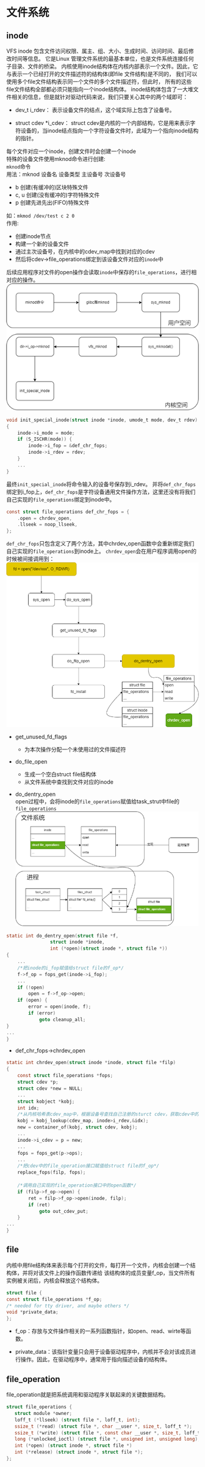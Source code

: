 # 文件系统

## inode

VFS inode 包含文件访问权限、属主、组、大小、生成时间、访问时间、最后修改时间等信息。 它是Linux 管理文件系统的最基本单位，也是文件系统连接任何子目录、文件的桥梁。 内核使用inode结构体在内核内部表示一个文件。因此，它与表示一个已经打开的文件描述符的结构体(即file 文件结构)是不同的， 我们可以使用多个file文件结构表示同一个文件的多个文件描述符，但此时， 所有的这些file文件结构全部都必须只能指向一个inode结构体。 inode结构体包含了一大堆文件相关的信息，但是就针对驱动代码来说，我们只要关心其中的两个域即可：

+ dev_t i_rdev： 表示设备文件的结点，这个域实际上包含了设备号。

+ struct cdev *i_cdev： struct cdev是内核的一个内部结构，它是用来表示字符设备的，当inode结点指向一个字符设备文件时，此域为一个指向inode结构的指针。

每个文件对应一个inode，创建文件时会创建一个inode  
特殊的设备文件使用mknod命令进行创建:  
`mknod`命令  
用法：mknod 设备名 设备类型 主设备号 次设备号  

+ b 创建(有缓冲的)区块特殊文件  
+ c, u 创建(没有缓冲的)字符特殊文件  
+ p 创建先进先出(FIFO)特殊文件  

如：`mkmod /dev/test c 2 0`  
作用:

+ 创建inode节点  
+ 构建一个新的设备文件
+ 通过主次设备号，在内核中的cdev_map中找到对应的cdev
+ 然后将cdev->file_operations绑定到该设备文件对应的`inode`中

后续应用程序对文件的open操作会读取`inode`中保存的`file_operations`，进行相对应的操作。
![mknod](./drawio/字符设备-mknod.png)  

```C
void init_special_inode(struct inode *inode, umode_t mode, dev_t rdev)
{
    inode->i_mode = mode;
    if (S_ISCHR(mode)) {
        inode->i_fop = &def_chr_fops;
        inode->i_rdev = rdev;
    }
    ...
}
```

最终`init_special_inode`将命令输入的设备号保存到i_rdev。
并将`def_chr_fops`绑定到i_fop上，`def_chr_fops`是字符设备通用文件操作方法，这里还没有将我们自己实现的`file_operations`绑定到inode中。

```C
const struct file_operations def_chr_fops = {
    .open = chrdev_open,
    .llseek = noop_llseek,
};
```

`def_chr_fops`只包含定义了两个方法，其中chrdev_open函数中会重新绑定我们自己实现的`file_operations`到inode上。
`chrdev_open`会在用户程序调用open的时候被间接调用到：
![open2](./drawio/字符设备-open2.drawio.png)

+ get_unused_fd_flags
  + 为本次操作分配一个未使用过的文件描述符

+ do_file_open
  + 生成一个空白struct file结构体
  + 从文件系统中查找到文件对应的inode

+ do_dentry_open  
open过程中，会将inode的`file_operations`赋值给task_strut中file的`file_operations`
![open1](./drawio/字符设备-open1.drawio.png)

```C
static int do_dentry_open(struct file *f,
                struct inode *inode,
                int (*open)(struct inode *, struct file *))
{
    ...
    /*把inode的i_fop赋值给struct file的f_op*/
    f->f_op = fops_get(inode->i_fop);
    ...
    if (!open)
        open = f->f_op->open;
    if (open) {
        error = open(inode, f);
        if (error)
            goto cleanup_all;
}
...
}
```

+ def_chr_fops->chrdev_open

```C
static int chrdev_open(struct inode *inode, struct file *filp)
{
    const struct file_operations *fops;
    struct cdev *p;
    struct cdev *new = NULL;
    ...
    struct kobject *kobj;
    int idx;
    /*从内核哈希表cdev_map中，根据设备号查找自己注册的sturct cdev，获取cdev中的file_operation接口*/
    kobj = kobj_lookup(cdev_map, inode>i_rdev,&idx);
    new = container_of(kobj, struct cdev, kobj);
    ...
    inode->i_cdev = p = new;
    ...
    fops = fops_get(p->ops);
    ...
    /*把cdev中的file_operation接口赋值给struct file的f_op*/
    replace_fops(filp, fops);

    /*调用自己实现的file_operation接口中的open函数*/
    if (filp->f_op->open) {
        ret = filp->f_op->open(inode, filp);
        if (ret)
            goto out_cdev_put;
    }
...
}
```

## file

内核中用file结构体来表示每个打开的文件，每打开一个文件，内核会创建一个结构体，并将对该文件上的操作函数传递给 该结构体的成员变量f_op，当文件所有实例被关闭后，内核会释放这个结构体。

```C
struct file {
const struct file_operations *f_op;
/* needed for tty driver, and maybe others */
void *private_data;
};
```

+ f_op：存放与文件操作相关的一系列函数指针，如open、read、wirte等函数。 

+ private_data：该指针变量只会用于设备驱动程序中，内核并不会对该成员进行操作。因此，在驱动程序中，通常用于指向描述设备的结构体。

## file_operation

file_operation就是把系统调用和驱动程序关联起来的关键数据结构。

```C
struct file_operations {
   struct module *owner;
   loff_t (*llseek) (struct file *, loff_t, int);
   ssize_t (*read) (struct file *, char __user *, size_t, loff_t *);
   ssize_t (*write) (struct file *, const char __user *, size_t, loff_t *);
   long (*unlocked_ioctl) (struct file *, unsigned int, unsigned long);
   int (*open) (struct inode *, struct file *)
   int (*release) (struct inode *, struct file *);
};
```
